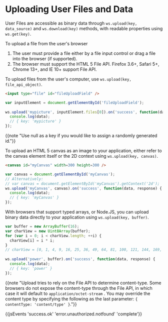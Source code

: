 # Uploading User Files and Data

User Files are accessible as binary data through `ws.upload(key, data_source)` and `ws.download(key)` methods, with readable properties using `ws.get(key)`.

To upload a file from the user's browser

1. The user must provide a file either by a file input control or drag a file into the browser (if supported).
2. The browser must support the HTML 5 File API. Firefox 3.6+, Safari 5+, Chrome 13+, and IE 10+ support File API.

To upload files from the user's computer, use `ws.upload(key, file_api_object)`.

```html
<input type="file" id="fileUploadField" />
```

```js
var inputElement = document.getElementById('fileUploadField');
 
ws.upload('mypicture', inputElement.files[0]).on('success', function(data, response) {
  console.log(data);
  // { key: 'mypicture' }
});
```
{{note "Use null as a key if you would like to assign a randomly generated id."}}

To upload an HTML 5 canvas as an image to your application, either refer to the canvas element itself or the 2D context using `ws.upload(key, canvas)`.

```html
<canvas id="myCanvas" width=300 height=300 />
```
```js
var canvas = document.getElementById('myCanvas');
// Alternatively:
// var canvas = document.getElementById('myCanvas').getContext('2d');
ws.upload('myCanvas', canvas).on('success', function(data, response) {
  console.log(data);
  // { key: 'myCanvas' }
});
```

With browsers that support typed arrays, or Node.JS, you can upload binary data directly to your application using `ws.upload(key, buffer)`.

```js
var buffer = new ArrayBuffer(16);
var charView = new Uint8Array(buffer);
for (var i = 0; i < charView.length; ++i) {
  charView[i] = i * i;
}
// charView = [0, 1, 4, 9, 16, 25, 36, 49, 64, 81, 100, 121, 144, 169, 196, 225]
 
ws.upload('power', buffer).on('success', function(data, response) {
  console.log(data);
  // { key: 'power' }
});
```

{{note "Upload tries to rely on the File API to determine content-type. Some browsers do not expose the content-type through the File API, in which case it will default to `application/octet-stream` . You may override the content type by specifying the following as the last parameter: `{ contentType: 'content/type' }`."}}

{{jsEvents 'success.ok' 'error.unauthorized.notfound' 'complete'}}
